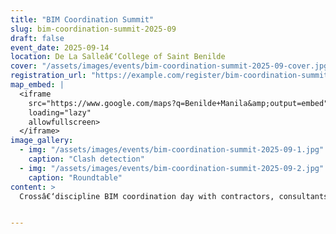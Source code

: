 ```yaml
---
title: "BIM Coordination Summit"
slug: bim-coordination-summit-2025-09
draft: false
event_date: 2025-09-14
location: De La Salleâ€‘College of Saint Benilde
cover: "/assets/images/events/bim-coordination-summit-2025-09-cover.jpg"
registration_url: "https://example.com/register/bim-coordination-summit-2025-09"
map_embed: |
  <iframe
    src="https://www.google.com/maps?q=Benilde+Manila&amp;output=embed"
    loading="lazy"
    allowfullscreen>
  </iframe>
image_gallery:
  - img: "/assets/images/events/bim-coordination-summit-2025-09-1.jpg"
    caption: "Clash detection"
  - img: "/assets/images/events/bim-coordination-summit-2025-09-2.jpg"
    caption: "Roundtable"
content: >
  Crossâ€‘discipline BIM coordination day with contractors, consultants, and vendors.


---
```

